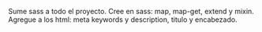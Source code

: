 Sume sass a todo el proyecto.
Cree en sass: map, map-get, extend y mixin.
Agregue a los html: meta keywords y description, titulo y encabezado.
